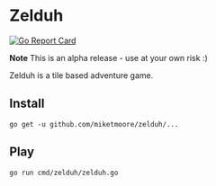 # Zelduh

[![Go Report Card](https://goreportcard.com/badge/github.com/miketmoore/zelduh)](https://goreportcard.com/report/github.com/miketmoore/zelduh)

**Note** This is an alpha release - use at your own risk :)

Zelduh is a tile based adventure game. 

## Install

```
go get -u github.com/miketmoore/zelduh/...
```

## Play

```
go run cmd/zelduh/zelduh.go
```